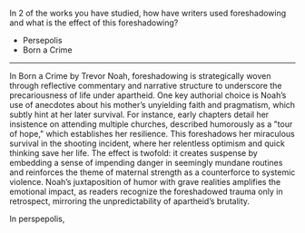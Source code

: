 In 2 of the works you have studied, how have writers used foreshadowing and what is the effect of this foreshadowing?

- Persepolis
- Born a Crime

---
In Born a Crime by Trevor Noah, foreshadowing is strategically woven through reflective commentary and narrative structure to underscore the precariousness of life under apartheid. One key authorial choice is Noah’s use of anecdotes about his mother’s unyielding faith and pragmatism, which subtly hint at her later survival. For instance, early chapters detail her insistence on attending multiple churches, described humorously as a "tour of hope," which establishes her resilience. This foreshadows her miraculous survival in the shooting incident, where her relentless optimism and quick thinking save her life. The effect is twofold: it creates suspense by embedding a sense of impending danger in seemingly mundane routines and reinforces the theme of maternal strength as a counterforce to systemic violence. Noah’s juxtaposition of humor with grave realities amplifies the emotional impact, as readers recognize the foreshadowed trauma only in retrospect, mirroring the unpredictability of apartheid’s brutality.


In perspepolis, 


